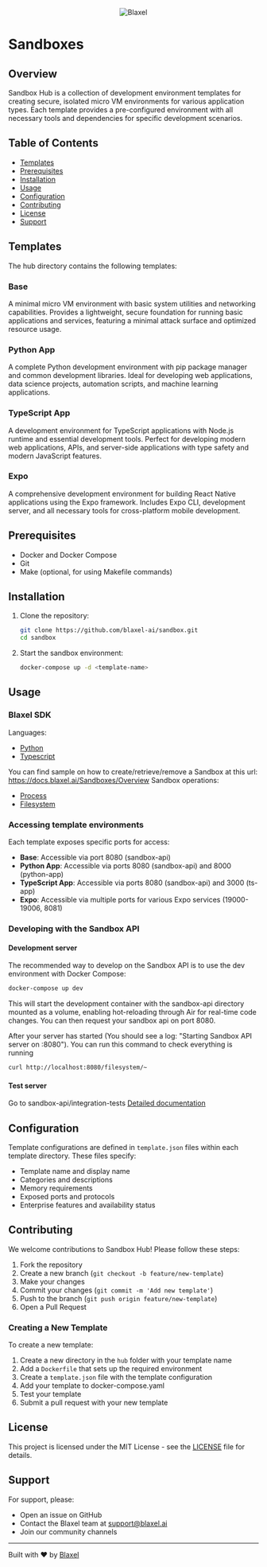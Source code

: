 <p align="center">
  <img src="https://blaxel.ai/logo.png" alt="Blaxel"/>
</p>

# Sandboxes

## Overview

Sandbox Hub is a collection of development environment templates for creating secure, isolated micro VM environments for various application types. Each template provides a pre-configured environment with all necessary tools and dependencies for specific development scenarios.

## Table of Contents

- [Templates](#templates)
- [Prerequisites](#prerequisites)
- [Installation](#installation)
- [Usage](#usage)
- [Configuration](#configuration)
- [Contributing](#contributing)
- [License](#license)
- [Support](#support)

## Templates

The hub directory contains the following templates:

### Base
A minimal micro VM environment with basic system utilities and networking capabilities. Provides a lightweight, secure foundation for running basic applications and services, featuring a minimal attack surface and optimized resource usage.

### Python App
A complete Python development environment with pip package manager and common development libraries. Ideal for developing web applications, data science projects, automation scripts, and machine learning applications.

### TypeScript App
A development environment for TypeScript applications with Node.js runtime and essential development tools. Perfect for developing modern web applications, APIs, and server-side applications with type safety and modern JavaScript features.

### Expo
A comprehensive development environment for building React Native applications using the Expo framework. Includes Expo CLI, development server, and all necessary tools for cross-platform mobile development.

## Prerequisites

- Docker and Docker Compose
- Git
- Make (optional, for using Makefile commands)

## Installation

1. Clone the repository:
   ```bash
   git clone https://github.com/blaxel-ai/sandbox.git
   cd sandbox
   ```

2. Start the sandbox environment:
   ```bash
   docker-compose up -d <template-name>
   ```

## Usage

### Blaxel SDK

Languages:
 - [Python](https://github.com/blaxel-ai/sdk-python)
 - [Typescript](https://github.com/modelcontextprotocol/typescript-sdk)

You can find sample on how to create/retrieve/remove a Sandbox at this url: https://docs.blaxel.ai/Sandboxes/Overview
Sandbox operations:
- [Process](https://docs.blaxel.ai/Sandboxes/Processes)
- [Filesystem](https://docs.blaxel.ai/Sandboxes/Filesystem)

### Accessing template environments

Each template exposes specific ports for access:

- **Base**: Accessible via port 8080 (sandbox-api)
- **Python App**: Accessible via ports 8080 (sandbox-api) and 8000 (python-app)
- **TypeScript App**: Accessible via ports 8080 (sandbox-api) and 3000 (ts-app)
- **Expo**: Accessible via multiple ports for various Expo services (19000-19006, 8081)

### Developing with the Sandbox API

#### Development server

The recommended way to develop on the Sandbox API is to use the dev environment with Docker Compose:

```bash
docker-compose up dev
```

This will start the development container with the sandbox-api directory mounted as a volume, enabling hot-reloading through Air for real-time code changes. You can then request your sandbox api on port 8080.

After your server has started (You should see a log: "Starting Sandbox API server on :8080"). You can run this command to check everything is running
```bash
curl http://localhost:8080/filesystem/~
```

#### Test server

Go to sandbox-api/integration-tests
[Detailed documentation](sandbox-api/integration-tests/README.md)

## Configuration

Template configurations are defined in `template.json` files within each template directory. These files specify:

- Template name and display name
- Categories and descriptions
- Memory requirements
- Exposed ports and protocols
- Enterprise features and availability status

## Contributing

We welcome contributions to Sandbox Hub! Please follow these steps:

1. Fork the repository
2. Create a new branch (`git checkout -b feature/new-template`)
3. Make your changes
4. Commit your changes (`git commit -m 'Add new template'`)
5. Push to the branch (`git push origin feature/new-template`)
6. Open a Pull Request

### Creating a New Template

To create a new template:

1. Create a new directory in the `hub` folder with your template name
2. Add a `Dockerfile` that sets up the required environment
3. Create a `template.json` file with the template configuration
4. Add your template to docker-compose.yaml
4. Test your template
5. Submit a pull request with your new template

## License

This project is licensed under the MIT License - see the [LICENSE](../LICENSE) file for details.

## Support

For support, please:

- Open an issue on GitHub
- Contact the Blaxel team at support@blaxel.ai
- Join our community channels

---

Built with ❤️ by [Blaxel](https://blaxel.ai)
